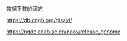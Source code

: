 

数据下载的网站

https://db.cngb.org/gisaid/

https://ngdc.cncb.ac.cn/ncov/release_genome





















































